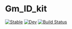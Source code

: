 # Gm_ID_kit

[![Stable](https://img.shields.io/badge/docs-stable-blue.svg)](https://Islam0mar.github.io/Gm_ID_kit.jl/stable/)
[![Dev](https://img.shields.io/badge/docs-dev-blue.svg)](https://Islam0mar.github.io/Gm_ID_kit.jl/dev/)
[![Build Status](https://github.com/Islam0mar/Gm_ID_kit.jl/actions/workflows/CI.yml/badge.svg?branch=main)](https://github.com/Islam0mar/Gm_ID_kit.jl/actions/workflows/CI.yml?query=branch%3Amain)
